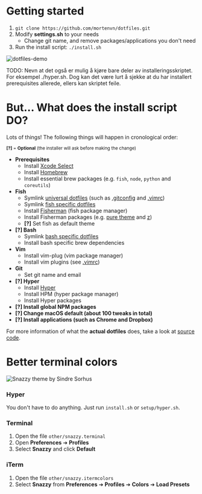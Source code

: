 # Getting started
1. `git clone https://github.com/mortenvn/dotfiles.git`
2. Modify **settings.sh** to your needs
    * Change git name, and remove packages/applications you don't need
3. Run the install script: `./install.sh`

![dotfiles-demo](https://cloud.githubusercontent.com/assets/3471625/26286320/9818992c-3e62-11e7-9f4f-00e5ebb3ba0e.gif)


TODO: Nevn at det også er mulig å kjøre bare deler av installeringsskriptet. For eksempel ./hyper.sh. Dog kan det være lurt å sjekke at du har installert prerequisites allerede, ellers kan skriptet feile.


# But... What does the install script DO?
Lots of things! The following things will happen in cronological order:

<sub>**[?]** = **Optional** (the installer will ask before making the change)</sub>

* **Prerequisites**
  * Install [Xcode Select](http://osxdaily.com/2014/02/12/install-command-line-tools-mac-os-x/)
  * Install [Homebrew](https://brew.sh/)
  * Install essential brew packages (e.g. `fish`, `node`, `python` and `coreutils`)
* **Fish**
  * Symlink [universal dotfiles](https://github.com/mortenvn/dotfiles/tree/master/dotfiles/universal) (such as  [.gitconfig](https://github.com/mortenvn/dotfiles/blob/master/dotfiles/universal/gitconfig) and [.vimrc](https://github.com/mortenvn/dotfiles/blob/master/dotfiles/universal/vimrc))
  * Symlink [fish specific dotfiles](https://github.com/mortenvn/dotfiles/tree/master/dotfiles/fish)
  * Install [Fisherman](https://fisherman.github.io/) (fish package manager)
  * Install Fisherman packages (e.g. [pure theme](https://github.com/rafaelrinaldi/pure) and [z](https://github.com/rupa/z))
  * **[?]** Set fish as default theme
* **[?] Bash**
  * Symlink [bash specific dotfiles](https://github.com/mortenvn/dotfiles/tree/master/dotfiles/bash)
  * Install bash specific brew dependencies
* **Vim**
  * Install vim-plug (vim package manager)
  * Install vim plugins (see [.vimrc](https://github.com/mortenvn/dotfiles/blob/master/dotfiles/universal/vimrc))
* **Git**
  * Set git name and email
* **[?] Hyper**
  * Install [Hyper](https://hyper.is/)
  * Install HPM (hyper package manager)
  * Install Hyper packages
* **[?] Install global NPM packages**
* **[?] Change macOS default (about 100 tweaks in total)**
* **[?] Install applications (such as Chrome and Dropbox)**

For more information of what the **actual dotfiles** does, take a look at [source code](https://github.com/mortenvn/dotfiles/tree/master/dotfiles).


# Better terminal colors
![Snazzy theme by Sindre Sorhus](https://github.com/sindresorhus/terminal-snazzy/raw/master/screenshot.png)


### Hyper
You don't have to do anything. Just run `install.sh` or `setup/hyper.sh`.


### Terminal
1. Open the file `other/snazzy.terminal`
2. Open **Preferences** ➔ **Profiles**
3. Select **Snazzy** and click **Default**


### iTerm
1. Open the file `other/snazzy.itermcolors`
2. Select **Snazzy** from **Preferences** ➔ **Profiles** ➔ **Colors** ➔ **Load Presets**
